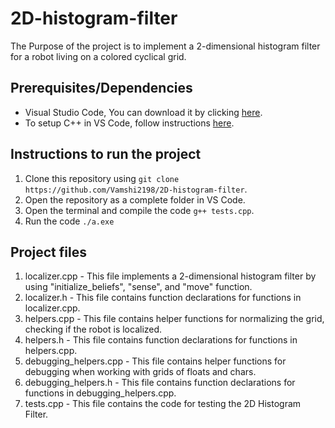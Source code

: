 # 2D-histogram-filter
The Purpose of the project is to implement a 2-dimensional histogram filter for a robot living on a colored cyclical grid.

## Prerequisites/Dependencies
* Visual Studio Code, You can download it by clicking [here](https://code.visualstudio.com/download).
* To setup C++ in VS Code, follow instructions [here](https://code.visualstudio.com/docs/languages/cpp).

## Instructions to run the project
1. Clone this repository using `git clone https://github.com/Vamshi2198/2D-histogram-filter`.
2. Open the repository as a complete folder in VS Code.
3. Open the terminal and compile the code
   `g++ tests.cpp`.
4. Run the code 
   `./a.exe`



## Project files
1. localizer.cpp - This file implements a 2-dimensional histogram filter by using "initialize_beliefs", "sense", and "move" function.
2. localizer.h - This file contains function declarations for functions in localizer.cpp.
3. helpers.cpp - This file contains helper functions for normalizing the grid, checking if the robot is localized.
4. helpers.h - This file contains function declarations for functions in helpers.cpp.
5. debugging_helpers.cpp - This file contains helper functions for debugging when working with grids of floats and chars.
6. debugging_helpers.h - This file contains function declarations for functions in debugging_helpers.cpp.
7. tests.cpp - This file contains the code for testing the 2D Histogram Filter.

